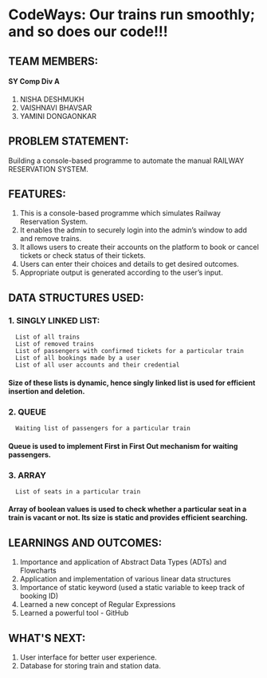 # CodeWays: Our trains run smoothly; and so does our code!!! 
## TEAM MEMBERS:
#### SY Comp Div A
1. NISHA DESHMUKH
2. VAISHNAVI BHAVSAR
3. YAMINI DONGAONKAR
## PROBLEM STATEMENT:
Building a console-based programme to automate the manual RAILWAY RESERVATION SYSTEM.
## FEATURES:
1. This is a console-based programme which simulates Railway Reservation System.
2. It enables the admin to securely login into the admin’s window to add and remove trains. 
3. It allows users to create their accounts on the platform to book or cancel tickets or check status of their tickets.
4. Users can enter their choices and details to get desired outcomes.
5. Appropriate output is generated according to the user’s input.
## DATA STRUCTURES USED:
 ### 1. SINGLY LINKED LIST:
      List of all trains
      List of removed trains
      List of passengers with confirmed tickets for a particular train
      List of all bookings made by a user
      List of all user accounts and their credential
#### Size of these lists is dynamic, hence singly linked  list is used for efficient insertion and deletion.
### 2. QUEUE
      Waiting list of passengers for a particular train
#### Queue is used to implement First in First Out mechanism for waiting passengers. 
### 3. ARRAY
      List of seats in a particular train
#### Array of boolean values is used to check whether a particular seat in a train is vacant or not. Its size is static and provides efficient searching.
## LEARNINGS AND OUTCOMES:
1. Importance and application of Abstract Data Types (ADTs) and Flowcharts
2. Application and implementation of various linear data structures
3. Importance of static keyword (used a static variable to keep track of booking ID)
4. Learned a new concept of Regular Expressions
5. Learned a powerful tool - GitHub
## WHAT'S NEXT:
1. User interface for better user experience.
2. Database for storing train and station data.




